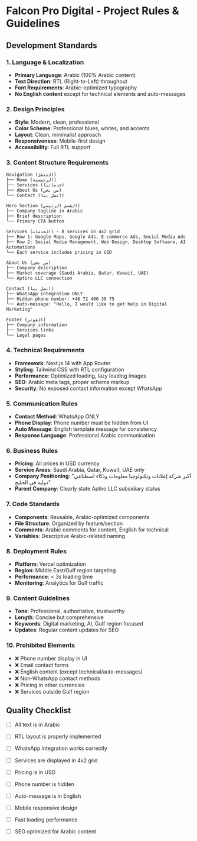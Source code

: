 # Falcon Pro Digital - Project Rules & Guidelines

## Development Standards

### 1. Language & Localization
- **Primary Language**: Arabic (100% Arabic content)
- **Text Direction**: RTL (Right-to-Left) throughout
- **Font Requirements**: Arabic-optimized typography
- **No English content** except for technical elements and auto-messages

### 2. Design Principles
- **Style**: Modern, clean, professional
- **Color Scheme**: Professional blues, whites, and accents
- **Layout**: Clean, minimalist approach
- **Responsiveness**: Mobile-first design
- **Accessibility**: Full RTL support

### 3. Content Structure Requirements
```
Navigation (التنقل)
├── Home (الرئيسية)
├── Services (خدماتنا)
├── About Us (من نحن)
└── Contact (اتصل بنا)

Hero Section (القسم الرئيسي)
├── Company tagline in Arabic
├── Brief description
└── Primary CTA button

Services (الخدمات) - 8 services in 4x2 grid
├── Row 1: Google Maps, Google Ads, E-commerce Ads, Social Media Ads
├── Row 2: Social Media Management, Web Design, Desktop Software, AI Automations
└── Each service includes pricing in USD

About Us (من نحن)
├── Company description
├── Market coverage (Saudi Arabia, Qatar, Kuwait, UAE)
└── Aptiro LLC connection

Contact (اتصل بنا)
├── WhatsApp integration ONLY
├── Hidden phone number: +46 72 400 30 75
└── Auto-message: "Hello, I would like to get help in Digital Marketing"

Footer (الفوتر)
├── Company information
├── Services links
└── Legal pages
```

### 4. Technical Requirements
- **Framework**: Next.js 14 with App Router
- **Styling**: Tailwind CSS with RTL configuration
- **Performance**: Optimized loading, lazy loading images
- **SEO**: Arabic meta tags, proper schema markup
- **Security**: No exposed contact information except WhatsApp

### 5. Communication Rules
- **Contact Method**: WhatsApp ONLY
- **Phone Display**: Phone number must be hidden from UI
- **Auto Message**: English template message for consistency
- **Response Language**: Professional Arabic communication

### 6. Business Rules
- **Pricing**: All prices in USD currency
- **Service Areas**: Saudi Arabia, Qatar, Kuwait, UAE only
- **Company Positioning**: "أكبر شركة إعلانات وتكنولوجيا معلومات وذكاء اصطناعي دولية في الخليج"
- **Parent Company**: Clearly state Aptiro LLC subsidiary status

### 7. Code Standards
- **Components**: Reusable, Arabic-optimized components
- **File Structure**: Organized by feature/section
- **Comments**: Arabic comments for content, English for technical
- **Variables**: Descriptive Arabic-related naming

### 8. Deployment Rules
- **Platform**: Vercel optimization
- **Region**: Middle East/Gulf region targeting
- **Performance**: < 3s loading time
- **Monitoring**: Analytics for Gulf traffic

### 9. Content Guidelines
- **Tone**: Professional, authoritative, trustworthy
- **Length**: Concise but comprehensive
- **Keywords**: Digital marketing, AI, Gulf region focused
- **Updates**: Regular content updates for SEO

### 10. Prohibited Elements
- ❌ Phone number display in UI
- ❌ Email contact forms
- ❌ English content (except technical/auto-messages)
- ❌ Non-WhatsApp contact methods
- ❌ Pricing in other currencies
- ❌ Services outside Gulf region

## Quality Checklist
- [ ] All text is in Arabic
- [ ] RTL layout is properly implemented
- [ ] WhatsApp integration works correctly
- [ ] Services are displayed in 4x2 grid
- [ ] Pricing is in USD
- [ ] Phone number is hidden
- [ ] Auto-message is in English
- [ ] Mobile responsive design
- [ ] Fast loading performance
- [ ] SEO optimized for Arabic content


